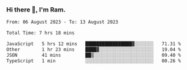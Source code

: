 ### Hi there 👋, I'm Ram.

<!--START_SECTION:waka-->

```txt
From: 06 August 2023 - To: 13 August 2023

Total Time: 7 hrs 18 mins

JavaScript   5 hrs 12 mins   █████████████████▓░░░░░░░   71.31 %
Other        1 hr 23 mins    ████▓░░░░░░░░░░░░░░░░░░░░   19.04 %
JSON         41 mins         ██▒░░░░░░░░░░░░░░░░░░░░░░   09.40 %
TypeScript   1 min           ░░░░░░░░░░░░░░░░░░░░░░░░░   00.26 %
```

<!--END_SECTION:waka-->
